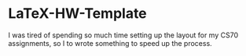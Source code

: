 # LaTeX-HW-Template
I was tired of spending so much time setting up the layout for my CS70 assignments, so I to wrote something to speed up the process.
